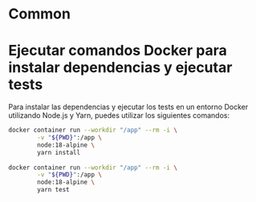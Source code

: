 # Common

# Ejecutar comandos Docker para instalar dependencias y ejecutar tests

Para instalar las dependencias y ejecutar los tests en un entorno Docker utilizando Node.js y Yarn, puedes utilizar los siguientes comandos:

```bash
docker container run --workdir "/app" --rm -i \
        -v "${PWD}":/app \
        node:18-alpine \
        yarn install
        
docker container run --workdir "/app" --rm -i \
        -v "${PWD}":/app \
        node:18-alpine \
        yarn test
